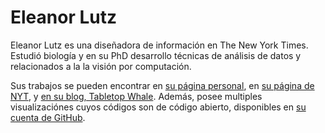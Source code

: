 # Eleanor Lutz

Eleanor Lutz es una diseñadora de información en The New York Times.
Estudió biología y en su PhD desarrollo técnicas de análisis de datos
y relacionados a la la visión por computación.

Sus trabajos se pueden encontrar en [su página personal][1], en
[su página de NYT][2], y [en su blog, Tabletop Whale][3].
Además, posee multiples visualizaciónes cuyos códigos son de código
abierto, disponibles en [su cuenta de GitHub][4].

[1]: https://eleanorlutz.com/work
[2]: https://www.nytimes.com/by/eleanor-lutz
[3]: http://tabletopwhale.com/
[4]: https://github.com/eleanorlutz/
